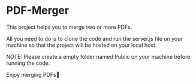 # PDF-Merger

This project helps you to merge two or more PDFs.

All you need to do is to clone the code and run the server.js file on your machine so that the project will be hosted on your local host.

NOTE: Please create a empty folder named Public on your machine before running the code.

Enjoy merging PDFs🙂
